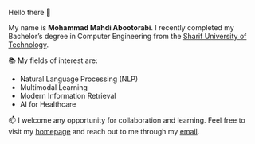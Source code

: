 Hello there 👋

My name is **Mohammad Mahdi Abootorabi**. I recently completed my Bachelor’s degree in Computer Engineering from the [Sharif University of Technology](https://en.sharif.edu/). 

📚 My fields of interest are:
- Natural Language Processing (NLP)
- Multimodal Learning
- Modern Information Retrieval
- AI for Healthcare

📫 I welcome any opportunity for collaboration and learning. Feel free to visit my [homepage](https://aboots.github.io/) and reach out to me through my [email](mailto:mahdi.abootorabi2@gmail.com).
